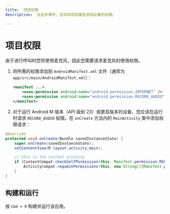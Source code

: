 ```yaml
---
title:  项目权限
description:  在此步骤中，您将向项目属性添加必要的权限。

---
```


项目权限
====

由于进行呼叫时您将使用麦克风，因此您需要请求麦克风的使用权限。

1. 将所需的权限添加到 `AndroidManifest.xml` 文件（通常为 `app/src/main/AndroidManifest.xml`）：

   ```xml
   <manifest ...>
       <uses-permission android:name="android.permission.INTERNET" />
       <uses-permission android:name="android.permission.RECORD_AUDIO" />
   </manifest>
   ```

2. 对于运行 Android M 版本（API 级别 23）或更高版本的设备，您应该在运行时请求 `RECORD_AUDIO` 权限。在 `onCreate` 方法内的 `MainActivity` 类中添加权限请求：

```java
@Override
protected void onCreate(Bundle savedInstanceState) {
    super.onCreate(savedInstanceState);
    setContentView(R.layout.activity_main);

    // this is the current activity
    if (ContextCompat.checkSelfPermission(this, Manifest.permission.RECORD_AUDIO) != PackageManager.PERMISSION_GRANTED) {
        ActivityCompat.requestPermissions(this, new String[]{Manifest.permission.RECORD_AUDIO}, 123);
    }
}
```

构建和运行
-----

按 `Cmd + R` 构建并运行该应用。

